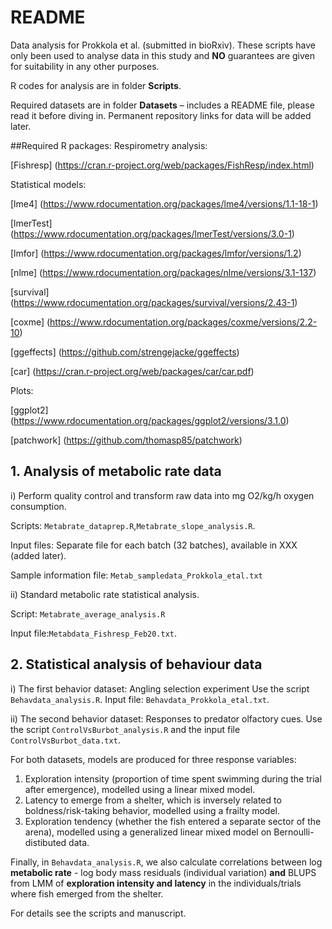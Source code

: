# README

Data analysis for Prokkola et al. (submitted in bioRxiv).
These scripts have only been used to analyse data in this study and **NO** guarantees are given for suitability in any other purposes.

R codes for analysis are in folder **Scripts**.

Required datasets are in folder **Datasets** – includes a README file, please read it before diving in. Permanent repository links for data will be added later.

##Required R packages:
Respirometry analysis:

[Fishresp] (https://cran.r-project.org/web/packages/FishResp/index.html)

Statistical models:

[lme4] (https://www.rdocumentation.org/packages/lme4/versions/1.1-18-1)

[lmerTest] (https://www.rdocumentation.org/packages/lmerTest/versions/3.0-1)

[lmfor] (https://www.rdocumentation.org/packages/lmfor/versions/1.2)

[nlme] (https://www.rdocumentation.org/packages/nlme/versions/3.1-137) 

[survival] (https://www.rdocumentation.org/packages/survival/versions/2.43-1)

[coxme] (https://www.rdocumentation.org/packages/coxme/versions/2.2-10)

[ggeffects] (https://github.com/strengejacke/ggeffects)

[car] (https://cran.r-project.org/web/packages/car/car.pdf)

Plots: 

[ggplot2] (https://www.rdocumentation.org/packages/ggplot2/versions/3.1.0)

[patchwork] (https://github.com/thomasp85/patchwork)


## 1. Analysis of metabolic rate data 

i) Perform quality control and transform raw data into mg O2/kg/h oxygen consumption.

Scripts: `Metabrate_dataprep.R`,`Metabrate_slope_analysis.R`. 

Input files:  Separate file for each batch (32 batches), available in XXX (added later).

Sample information file: `Metab_sampledata_Prokkola_etal.txt`

ii)	Standard metabolic rate statistical analysis. 

Script: `Metabrate_average_analysis.R`

Input file:`Metabdata_Fishresp_Feb20.txt`.
 


##	 2. Statistical analysis of behaviour data
i)	The first behavior dataset: Angling selection experiment
Use the script `Behavdata_analysis.R`. Input file: `Behavdata_Prokkola_etal.txt`.

ii)	The second behavior dataset: Responses to predator olfactory cues. Use the script `ControlVsBurbot_analysis.R` and the input file `ControlVsBurbot_data.txt`. 

For both datasets, models are produced for three response variables: 

1. Exploration intensity (proportion of time spent swimming during the trial after emergence), modelled using a linear mixed model.
2. Latency to emerge from a shelter, which is inversely related to boldness/risk-taking behavior, modelled using a frailty model.
3. Exploration tendency (whether the fish entered a separate sector of the arena), modelled using a generalized linear mixed model on Bernoulli-distibuted data.

Finally, in `Behavdata_analysis.R`, we also calculate correlations between log **metabolic rate** - log body mass residuals (individual variation) **and** BLUPS from LMM of **exploration intensity and latency** in the individuals/trials where fish emerged from the shelter.

For details see the scripts and manuscript.

